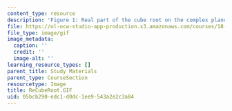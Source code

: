 ```yaml
---
content_type: resource
description: 'Figure 1: Real part of the cube root on the complex plane.'
file: https://ol-ocw-studio-app-production.s3.amazonaws.com/courses/18-04-complex-variables-with-applications-fall-1999/05bcb290edc1d0dc1ee9543a2e2c3a84_ReCubeRoot.GIF
file_type: image/gif
image_metadata:
  caption: ''
  credit: ''
  image-alt: ''
learning_resource_types: []
parent_title: Study Materials
parent_type: CourseSection
resourcetype: Image
title: ReCubeRoot.GIF
uid: 05bcb290-edc1-d0dc-1ee9-543a2e2c3a84
---
```

